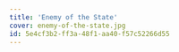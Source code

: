 ```yaml
---
title: 'Enemy of the State'
cover: enemy-of-the-state.jpg
id: 5e4cf3b2-ff3a-48f1-aa40-f57c52266d55
---
```


